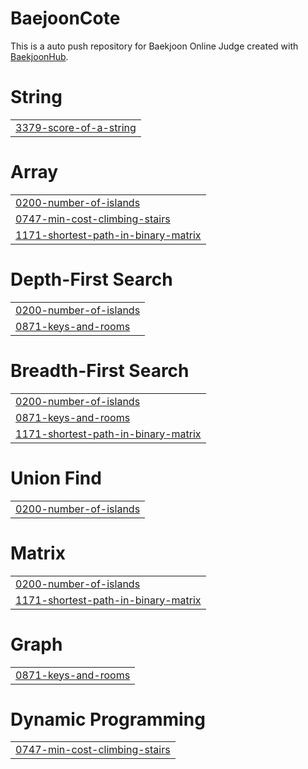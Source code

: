 # BaejoonCote
This is a auto push repository for Baekjoon Online Judge created with [BaekjoonHub](https://github.com/BaekjoonHub/BaekjoonHub).


# String
|  |
| ------- |
| [3379-score-of-a-string](https://github.com/devyejin/cote-solve/tree/master/3379-score-of-a-string) |
# Array
|  |
| ------- |
| [0200-number-of-islands](https://github.com/devyejin/cote-solve/tree/master/0200-number-of-islands) |
| [0747-min-cost-climbing-stairs](https://github.com/devyejin/cote-solve/tree/master/0747-min-cost-climbing-stairs) |
| [1171-shortest-path-in-binary-matrix](https://github.com/devyejin/cote-solve/tree/master/1171-shortest-path-in-binary-matrix) |
# Depth-First Search
|  |
| ------- |
| [0200-number-of-islands](https://github.com/devyejin/cote-solve/tree/master/0200-number-of-islands) |
| [0871-keys-and-rooms](https://github.com/devyejin/cote-solve/tree/master/0871-keys-and-rooms) |
# Breadth-First Search
|  |
| ------- |
| [0200-number-of-islands](https://github.com/devyejin/cote-solve/tree/master/0200-number-of-islands) |
| [0871-keys-and-rooms](https://github.com/devyejin/cote-solve/tree/master/0871-keys-and-rooms) |
| [1171-shortest-path-in-binary-matrix](https://github.com/devyejin/cote-solve/tree/master/1171-shortest-path-in-binary-matrix) |
# Union Find
|  |
| ------- |
| [0200-number-of-islands](https://github.com/devyejin/cote-solve/tree/master/0200-number-of-islands) |
# Matrix
|  |
| ------- |
| [0200-number-of-islands](https://github.com/devyejin/cote-solve/tree/master/0200-number-of-islands) |
| [1171-shortest-path-in-binary-matrix](https://github.com/devyejin/cote-solve/tree/master/1171-shortest-path-in-binary-matrix) |
# Graph
|  |
| ------- |
| [0871-keys-and-rooms](https://github.com/devyejin/cote-solve/tree/master/0871-keys-and-rooms) |
# Dynamic Programming
|  |
| ------- |
| [0747-min-cost-climbing-stairs](https://github.com/devyejin/cote-solve/tree/master/0747-min-cost-climbing-stairs) |